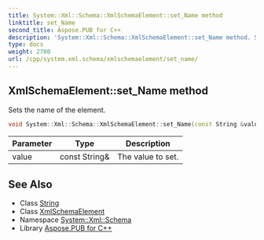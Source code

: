 ```yaml
---
title: System::Xml::Schema::XmlSchemaElement::set_Name method
linktitle: set_Name
second_title: Aspose.PUB for C++
description: 'System::Xml::Schema::XmlSchemaElement::set_Name method. Sets the name of the element in C++.'
type: docs
weight: 2700
url: /cpp/system.xml.schema/xmlschemaelement/set_name/
---
```

## XmlSchemaElement::set_Name method


Sets the name of the element.

```cpp
void System::Xml::Schema::XmlSchemaElement::set_Name(const String &value)
```


| Parameter | Type | Description |
| --- | --- | --- |
| value | const String\& | The value to set. |

## See Also

* Class [String](../../../system/string/)
* Class [XmlSchemaElement](../)
* Namespace [System::Xml::Schema](../../)
* Library [Aspose.PUB for C++](../../../)
